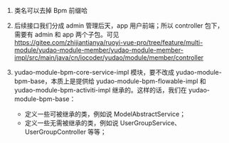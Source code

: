 1. 类名可以去掉 Bpm 前缀哈

2. 后续接口我们分成 admin 管理后天，app 用户前端；所以 controller 包下，需要有 admin 和 app 两个子包。可见 https://gitee.com/zhijiantianya/ruoyi-vue-pro/tree/feature/multi-module/yudao-module-member/yudao-module-member-impl/src/main/java/cn/iocoder/yudao/module/member/controller

3. yudao-module-bpm-core-service-impl 模块，要不改成 yudao-module-bpm-base，本质上是提供给 yudao-module-bpm-flowable-impl 和 yudao-module-bpm-activiti-impl 继承的。这样的话，我们在 yudao-module-bpm-base： 
   * 定义一些可被继承的类，例如说 ModelAbstractService；
   * 定义一些无需被继承的类，例如说 UserGroupService、UserGroupController 等等；
